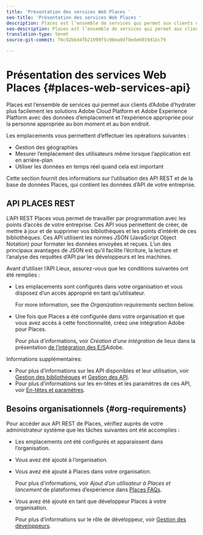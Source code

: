 ```yaml
---
title: 'Présentation des services Web Places '
seo-title: 'Présentation des services Web Places '
description: Places est l’ensemble de services qui permet aux clients d’Adobe d’hydrater plus facilement les solutions Adobe Experience Cloud et Adobe Experience Platform avec des données d’emplacement et une expérience appropriée pour la personne appropriée au bon moment et au bon endroit.
seo-description: Places est l’ensemble de services qui permet aux clients d’Adobe d’hydrater plus facilement les solutions Adobe Experience Cloud et Adobe Experience Platform avec des données d’emplacement et une expérience appropriée pour la personne appropriée au bon moment et au bon endroit.
translation-type: tm+mt
source-git-commit: f6c92bbd4fb21999f5c96ea0df8ede6919d1bc79

---
```



# Présentation des services Web Places {#places-web-services-api}

Places est l’ensemble de services qui permet aux clients d’Adobe d’hydrater plus facilement les solutions Adobe Cloud Platform et Adobe Experience Platform avec des données d’emplacement et l’expérience appropriée pour la personne appropriée au bon moment et au bon endroit.

Les emplacements vous permettent d’effectuer les opérations suivantes :

* Gestion des géographies
* Mesurer l’emplacement des utilisateurs même lorsque l’application est en arrière-plan
* Utiliser les données en temps réel quand cela est important

Cette section fournit des informations sur l’utilisation des API REST et de la base de données Places, qui contient les données d’API de votre entreprise.

## API PLACES REST

L’API REST Places vous permet de travailler par programmation avec les points d’accès de votre entreprise. Ces API vous permettent de créer, de mettre à jour et de supprimer vos bibliothèques et les points d’intérêt de ces bibliothèques. Ces API utilisent les normes JSON (JavaScript Object Notation) pour formater les données envoyées et reçues. L’un des principaux avantages de JSON est qu’il facilite l’écriture, la lecture et l’analyse des requêtes d’API par les développeurs et les machines.

Avant d’utiliser l’API Lieux, assurez-vous que les conditions suivantes ont été remplies :

* Les emplacements sont configurés dans votre organisation et vous disposez d’un accès approprié en tant qu’utilisateur.

   For more information, see the *Organization requirements* section below.

* Une fois que Places a été configurée dans votre organisation et que vous avez accès à cette fonctionnalité, créez une intégration Adobe pour Places.

   Pour plus d’informations, voir *Création d’une intégration* de lieux dans la présentation [de l’intégration des E/S](/help/places-web-service-api/adobe-i-o-integration.md)Adobe.

Informations supplémentaires:

* Pour plus d’informations sur les API disponibles et leur utilisation, voir [Gestion des bibliothèques](/help/places-web-service-api/api-usage/manage-libraries/manage-libraries.md) et [Gestion des API](/help/places-web-service-api/api-usage/manage-pois/manage-pois.md).
* Pour plus d’informations sur les en-têtes et les paramètres de ces API, voir [En-têtes et paramètres](/help/places-web-service-api/api-usage/headers-and-parameters.md).

## Besoins organisationnels {#org-requirements}

Pour accéder aux API REST de Places, vérifiez auprès de votre administrateur système que les tâches suivantes ont été accomplies :

* Les emplacements ont été configurés et apparaissent dans l’organisation.
* Vous avez été ajouté à l’organisation.
* Vous avez été ajouté à Places dans votre organisation.

   Pour plus d’informations, voir *Ajout d’un utilisateur à Places et lancement* de plateformes d’expérience dans [Places FAQs](/help/places-faqs.md).

* Vous avez été ajouté en tant que développeur Places à votre organisation.

   Pour plus d’informations sur le rôle de développeur, voir [Gestion des développeurs](https://helpx.adobe.com/enterprise/using/manage-developers.html).
